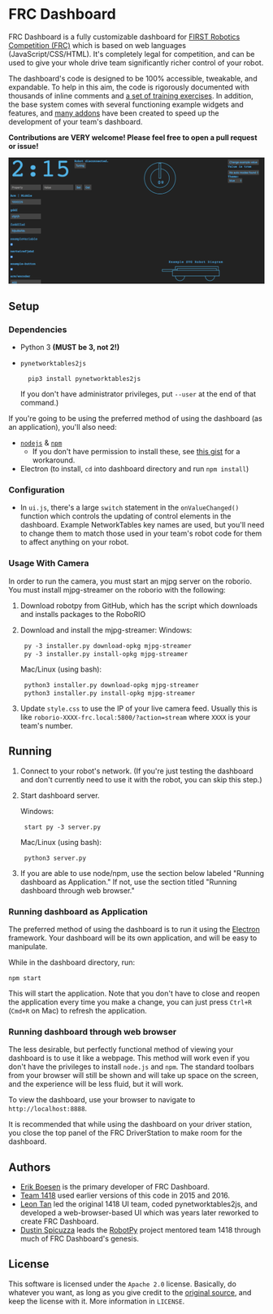# FRC Dashboard
FRC Dashboard is a fully customizable dashboard for [FIRST Robotics Competition (FRC)](http://firstinspires.org/robotics/frc) which is based on web languages (JavaScript/CSS/HTML). It's completely legal for competition, and can be used to give your whole drive team significantly richer control of your robot.

The dashboard's code is designed to be 100% accessible, tweakable, and expandable. To help in this aim, the code is rigorously documented with thousands of inline comments and [a set of training exercises](https://github.com/FRCDashboard/training). In addition, the base system comes with several functioning example widgets and features, and [many addons](https://github.com/FRCDashboard?query=addon-) have been created to speed up the development of your team's dashboard.

**Contributions are VERY welcome! Please feel free to open a pull request or issue!**

![Screenshot slideshow](screenshots.gif)

## Setup
### Dependencies
* Python 3 **(MUST be 3, not 2!)**
* `pynetworktables2js`

        pip3 install pynetworktables2js

    If you don't have administrator privileges, put `--user` at the end of that command.)

If you're going to be using the preferred method of using the dashboard (as an application), you'll also need:
* [`nodejs`](https://nodejs.com) & [`npm`](https://npmjs.com)
    * If you don't have permission to install these, see [this gist](https://gist.github.com/isaacs/579814) for a workaround.
* Electron (to install, `cd` into dashboard directory and run `npm install`)

### Configuration
* In `ui.js`, there's a large `switch` statement in the `onValueChanged()` function which controls the updating of control elements in the dashboard. Example NetworkTables key names are used, but you'll need to change them to match those used in your team's robot code for them to affect anything on your robot.

### Usage With Camera
In order to run the camera, you must start an mjpg server on the roborio. You must install mjpg-streamer on the roborio with the following:

1. Download robotpy from GitHub, which has the script which downloads and installs packages to the RoboRIO
2. Download and install the mjpg-streamer:
    Windows:
    
        py -3 installer.py download-opkg mjpg-streamer
        py -3 installer.py install-opkg mjpg-streamer
        
    Mac/Linux (using bash):
    
        python3 installer.py download-opkg mjpg-streamer
        python3 installer.py install-opkg mjpg-streamer

3. Update `style.css` to use the IP of your live camera feed. Usually this is like `roborio-XXXX-frc.local:5800/?action=stream` where `XXXX` is your team's number.


## Running
1. Connect to your robot's network. (If you're just testing the dashboard and don't currently need to use it with the robot, you can skip this step.)
2. Start dashboard server.

    Windows:

        start py -3 server.py

    Mac/Linux (using bash):

        python3 server.py

3. If you are able to use node/npm, use the section below labeled "Running dashboard as Application." If not, use the section titled "Running dashboard through web browser."

### Running dashboard as Application
The preferred method of using the dashboard is to run it using the [Electron](http://electron.atom.io) framework. Your dashboard will be its own application, and will be easy to manipulate.

While in the dashboard directory, run:

    npm start

This will start the application. Note that you don't have to close and reopen the application every time you make a change, you can just press `Ctrl+R` (`Cmd+R` on Mac) to refresh the application.

### Running dashboard through web browser
The less desirable, but perfectly functional method of viewing your dashboard is to use it like a webpage. This method will work even if you don't have the privileges to install `node.js` and `npm`. The standard toolbars from your browser will still be shown and will take up space on the screen, and the experience will be less fluid, but it will work.

To view the dashboard, use your browser to navigate to `http://localhost:8888`.



It is recommended that while using the dashboard on your driver station, you close the top panel of the FRC DriverStation to make room for the dashboard.

## Authors
* [Erik Boesen](https://github.com/ErikBoesen) is the primary developer of FRC Dashboard.
* [Team 1418](https://github.com/frc1418) used earlier versions of this code in 2015 and 2016.
* [Leon Tan](https://github.com/lleontan) led the original 1418 UI team, coded pynetworktables2js, and developed a web-browser-based UI which was years later reworked to create FRC Dashboard.
* [Dustin Spicuzza](https://github.com/virtuald) leads the [RobotPy](https://github.com/robotpy) project mentored team 1418 through much of FRC Dashboard's genesis.

## License
This software is licensed under the `Apache 2.0` license. Basically, do whatever you want, as long as you give credit to the [original source](https://github.com/FRCDashboard/FRCDashboard), and keep the license with it. More information in `LICENSE`.
